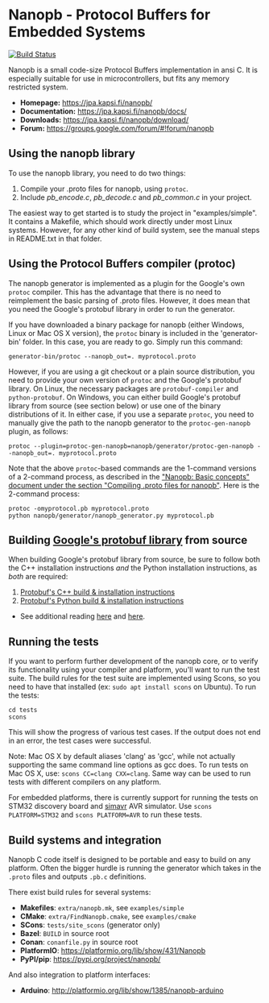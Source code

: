Nanopb - Protocol Buffers for Embedded Systems
==============================================

[![Build Status](https://travis-ci.org/nanopb/nanopb.svg?branch=master)](https://travis-ci.org/nanopb/nanopb)

Nanopb is a small code-size Protocol Buffers implementation in ansi C. It is
especially suitable for use in microcontrollers, but fits any memory
restricted system.

* **Homepage:** https://jpa.kapsi.fi/nanopb/
* **Documentation:** https://jpa.kapsi.fi/nanopb/docs/
* **Downloads:** https://jpa.kapsi.fi/nanopb/download/
* **Forum:** https://groups.google.com/forum/#!forum/nanopb



Using the nanopb library
------------------------
To use the nanopb library, you need to do two things:

1. Compile your .proto files for nanopb, using `protoc`.
2. Include *pb_encode.c*, *pb_decode.c* and *pb_common.c* in your project.

The easiest way to get started is to study the project in "examples/simple".
It contains a Makefile, which should work directly under most Linux systems.
However, for any other kind of build system, see the manual steps in
README.txt in that folder.



Using the Protocol Buffers compiler (protoc)
--------------------------------------------
The nanopb generator is implemented as a plugin for the Google's own `protoc`
compiler. This has the advantage that there is no need to reimplement the
basic parsing of .proto files. However, it does mean that you need the
Google's protobuf library in order to run the generator.

If you have downloaded a binary package for nanopb (either Windows, Linux or
Mac OS X version), the `protoc` binary is included in the 'generator-bin'
folder. In this case, you are ready to go. Simply run this command:

    generator-bin/protoc --nanopb_out=. myprotocol.proto

However, if you are using a git checkout or a plain source distribution, you
need to provide your own version of `protoc` and the Google's protobuf library.
On Linux, the necessary packages are `protobuf-compiler` and `python-protobuf`.
On Windows, you can either build Google's protobuf library from source (see section below) or use
one of the binary distributions of it. In either case, if you use a separate
`protoc`, you need to manually give the path to the nanopb generator to the `protoc-gen-nanopb` 
plugin, as follows:

    protoc --plugin=protoc-gen-nanopb=nanopb/generator/protoc-gen-nanopb --nanopb_out=. myprotocol.proto

Note that the above `protoc`-based commands are the 1-command versions of a 2-command process, as described in the ["Nanopb: Basic concepts" document under the section "Compiling .proto files for nanopb"](https://jpa.kapsi.fi/nanopb/docs/concepts.html#compiling-proto-files-for-nanopb). Here is the 2-command process:

    protoc -omyprotocol.pb myprotocol.proto
    python nanopb/generator/nanopb_generator.py myprotocol.pb



Building [Google's protobuf library](https://github.com/protocolbuffers/protobuf) from source
---------------------------------------------------------------------------------------------
When building Google's protobuf library from source, be sure to follow both the C++ installation instructions *and* the Python installation instructions, as *both* are required:
1. [Protobuf's C++ build & installation instructions](https://github.com/protocolbuffers/protobuf/tree/master/src)
2. [Protobuf's Python build & installation instructions](https://github.com/protocolbuffers/protobuf/tree/master/python)  
- See additional reading [here](https://github.com/nanopb/nanopb/issues/417#issuecomment-517619517) and [here](https://stackoverflow.com/questions/57367265/how-to-compile-nanopb-proto-file-into-h-and-c-files-using-nanopb-and-protobuf/57367543#57367543).



Running the tests
-----------------
If you want to perform further development of the nanopb core, or to verify
its functionality using your compiler and platform, you'll want to run the
test suite. The build rules for the test suite are implemented using Scons,
so you need to have that installed (ex: `sudo apt install scons` on Ubuntu). To run the tests:

    cd tests
    scons

This will show the progress of various test cases. If the output does not
end in an error, the test cases were successful.

Note: Mac OS X by default aliases 'clang' as 'gcc', while not actually
supporting the same command line options as gcc does. To run tests on
Mac OS X, use: `scons CC=clang CXX=clang`. Same way can be used to run
tests with different compilers on any platform.

For embedded platforms, there is currently support for running the tests
on STM32 discovery board and [simavr](https://github.com/buserror/simavr)
AVR simulator. Use `scons PLATFORM=STM32` and `scons PLATFORM=AVR` to run
these tests.


Build systems and integration
-----------------------------
Nanopb C code itself is designed to be portable and easy to build
on any platform. Often the bigger hurdle is running the generator which
takes in the `.proto` files and outputs `.pb.c` definitions.

There exist build rules for several systems:

* **Makefiles**: `extra/nanopb.mk`, see `examples/simple`
* **CMake**: `extra/FindNanopb.cmake`, see `examples/cmake`
* **SCons**: `tests/site_scons` (generator only)
* **Bazel**: `BUILD` in source root
* **Conan**: `conanfile.py` in source root
* **PlatformIO**: https://platformio.org/lib/show/431/Nanopb
* **PyPI/pip**: https://pypi.org/project/nanopb/

And also integration to platform interfaces:

* **Arduino**: http://platformio.org/lib/show/1385/nanopb-arduino
